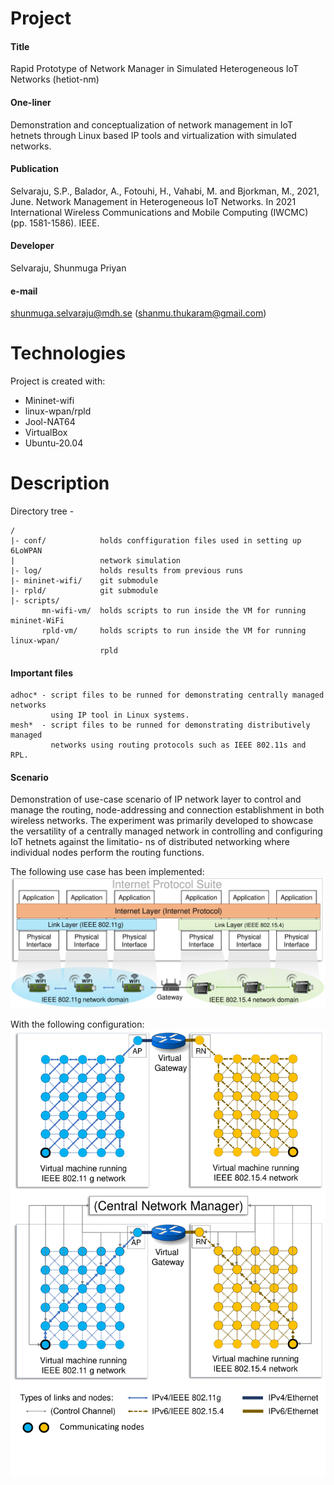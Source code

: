 # Project
#### Title
Rapid Prototype of Network Manager in Simulated Heterogeneous IoT Networks (hetiot-nm)

#### One-liner
Demonstration and conceptualization of network management in IoT hetnets through Linux based IP tools and virtualization with simulated networks.
            
#### Publication
Selvaraju, S.P., Balador, A., Fotouhi, H., Vahabi, M. and Bjorkman, M., 2021, June. Network Management in Heterogeneous IoT Networks. In 2021 International Wireless Communications and Mobile Computing (IWCMC) (pp. 1581-1586). IEEE.

#### Developer
Selvaraju, Shunmuga Priyan

#### e-mail
shunmuga.selvaraju@mdh.se (shanmu.thukaram@gmail.com)

# Technologies
Project is created with:
* Mininet-wifi
* linux-wpan/rpld
* Jool-NAT64
* VirtualBox
* Ubuntu-20.04
	
# Description
Directory tree -
```
/
|- conf/            holds conffiguration files used in setting up 6LoWPAN 
|                   network simulation
|- log/             holds results from previous runs
|- mininet-wifi/    git submodule
|- rpld/            git submodule
|- scripts/
       mn-wifi-vm/  holds scripts to run inside the VM for running mininet-WiFi
       rpld-vm/     holds scripts to run inside the VM for running linux-wpan/
                    rpld
```
#### Important files
```
adhoc* - script files to be runned for demonstrating centrally managed networks
         using IP tool in Linux systems.
mesh*  - script files to be runned for demonstrating distributively managed 
         networks using routing protocols such as IEEE 802.11s and RPL.
```

#### Scenario
Demonstration of use-case scenario of IP network layer to control and manage the
routing, node-addressing and connection establishment in both wireless networks.
The experiment was primarily developed to showcase the versatility of a centrally
managed network in controlling and configuring IoT hetnets against the limitatio-
ns of distributed networking where individual nodes perform the routing functions.

The following use case has been implemented:
![plot](.pictures/heteroNet.jpg)

With the following configuration:
![plot](.pictures/NetIntop.jpg)
